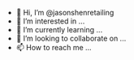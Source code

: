 - 👋 Hi, I’m @jasonshenretailing
- 👀 I’m interested in ...
- 🌱 I’m currently learning ...
- 💞️ I’m looking to collaborate on ...
- 📫 How to reach me ...

<!---
jasonshenretailing/jasonshenretailing is a ✨ special ✨ repository because its `README.md` (this file) appears on your GitHub profile.
You can click the Preview link to take a look at your changes.
--->
